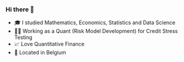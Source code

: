 ### Hi there 👋


- 🎓 I studied Mathematics, Economics, Statistics and Data Science
- 👨‍💻 Working as a Quant (Risk Model Development) for Credit Stress Testing
- 📈 Love Quantitative Finance
- 📍 Located in Belgium

<!--
**tristanvandevelde/tristanvandevelde** is a ✨ _special_ ✨ repository because its `README.md` (this file) appears on your GitHub profile.

Here are some ideas to get you started:

- 🔭 I’m currently working on ...
- 🌱 I’m currently learning ...
- 👯 I’m looking to collaborate on ...
- 🤔 I’m looking for help with ...
- 💬 Ask me about ...
- 📫 How to reach me: ...
- 😄 Pronouns: ...
- ⚡ Fun fact: ...
-->
